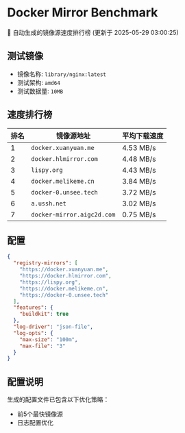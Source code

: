 # Docker Mirror Benchmark

🚀 自动生成的镜像源速度排行榜 (更新于 2025-05-29 03:00:25)

## 测试镜像
- 镜像名称: `library/nginx:latest`
- 测试架构: `amd64`
- 测试数据量: `10MB`

## 速度排行榜
| 排名 | 镜像源地址 | 平均下载速度 |
|------|------------|--------------|
| 1 | `docker.xuanyuan.me` | 4.53 MB/s |
| 2 | `docker.hlmirror.com` | 4.48 MB/s |
| 3 | `lispy.org` | 4.43 MB/s |
| 4 | `docker.melikeme.cn` | 3.84 MB/s |
| 5 | `docker-0.unsee.tech` | 3.72 MB/s |
| 6 | `a.ussh.net` | 3.02 MB/s |
| 7 | `docker-mirror.aigc2d.com` | 0.75 MB/s |

## 配置

```json
{
  "registry-mirrors": [
    "https://docker.xuanyuan.me",
    "https://docker.hlmirror.com",
    "https://lispy.org",
    "https://docker.melikeme.cn",
    "https://docker-0.unsee.tech"
  ],
  "features": {
    "buildkit": true
  },
  "log-driver": "json-file",
  "log-opts": {
    "max-size": "100m",
    "max-file": "3"
  }
}
```

## 配置说明
生成的配置文件已包含以下优化策略：
- 前5个最快镜像源
- 日志配置优化


